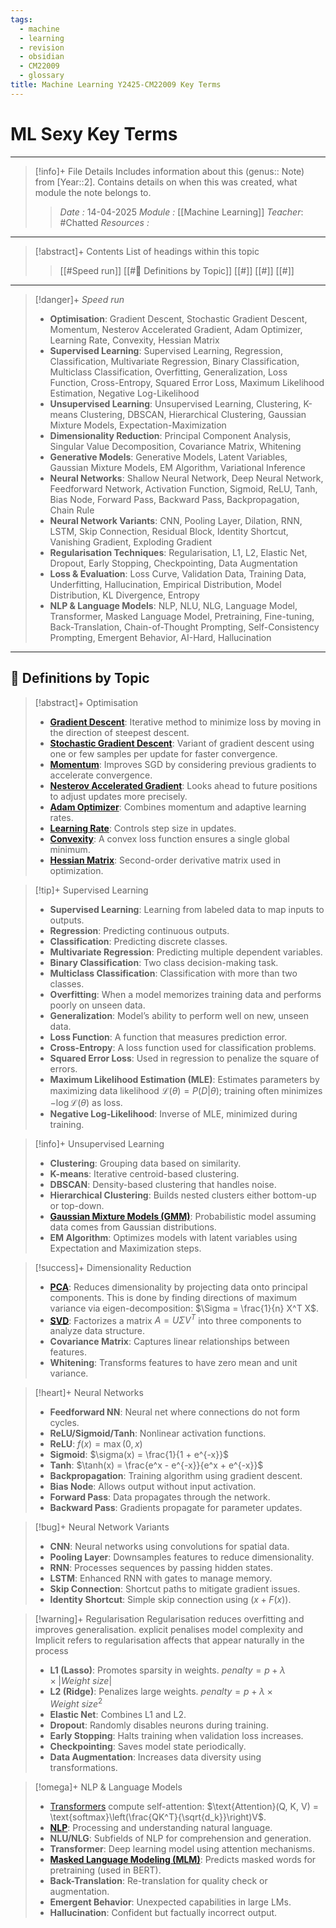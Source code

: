 ```yaml
---
tags:
  - machine
  - learning
  - revision
  - obsidian
  - CM22009
  - glossary
title: Machine Learning Y2425-CM22009 Key Terms
---
```

# ML Sexy Key Terms
---
> [!info]+ File Details
> Includes information about this (genus:: Note) from [Year::2]. Contains details on when this was created, what module the note belongs to.
> > *Date :*  14-04-2025
> > *Module :* [[Machine Learning]]
> > *Teacher*: #Chatted 
> > *Resources :*

---
> [!abstract]+ Contents
> List of headings within this topic
> > [[#Speed run]]
> [[#🧮 Definitions by Topic]]
> [[#]]
> [[#]]
> [[#]]

--- 
> [!danger]+ *Speed run*
> - **Optimisation**: Gradient Descent, Stochastic Gradient Descent, Momentum, Nesterov Accelerated Gradient, Adam Optimizer, Learning Rate, Convexity, Hessian Matrix  
> - **Supervised Learning**: Supervised Learning, Regression, Classification, Multivariate Regression, Binary Classification, Multiclass Classification, Overfitting, Generalization, Loss Function, Cross-Entropy, Squared Error Loss, Maximum Likelihood Estimation, Negative Log-Likelihood  
> - **Unsupervised Learning**: Unsupervised Learning, Clustering, K-means Clustering, DBSCAN, Hierarchical Clustering, Gaussian Mixture Models, Expectation-Maximization  
> - **Dimensionality Reduction**: Principal Component Analysis, Singular Value Decomposition, Covariance Matrix, Whitening  
> - **Generative Models**: Generative Models, Latent Variables, Gaussian Mixture Models, EM Algorithm, Variational Inference  
> - **Neural Networks**: Shallow Neural Network, Deep Neural Network, Feedforward Network, Activation Function, Sigmoid, ReLU, Tanh, Bias Node, Forward Pass, Backward Pass, Backpropagation, Chain Rule  
> - **Neural Network Variants**: CNN, Pooling Layer, Dilation, RNN, LSTM, Skip Connection, Residual Block, Identity Shortcut, Vanishing Gradient, Exploding Gradient  
> - **Regularisation Techniques**: Regularisation, L1, L2, Elastic Net, Dropout, Early Stopping, Checkpointing, Data Augmentation  
> - **Loss & Evaluation**: Loss Curve, Validation Data, Training Data, Underfitting, Hallucination, Empirical Distribution, Model Distribution, KL Divergence, Entropy  
> - **NLP & Language Models**: NLP, NLU, NLG, Language Model, Transformer, Masked Language Model, Pretraining, Fine-tuning, Back-Translation, Chain-of-Thought Prompting, Self-Consistency Prompting, Emergent Behavior, AI-Hard, Hallucination

---
## 🧮 Definitions by Topic

> [!abstract]+ Optimisation
> - **[Gradient Descent](https://en.wikipedia.org/wiki/Gradient_descent)**: Iterative method to minimize loss by moving in the direction of steepest descent.
> - **[Stochastic Gradient Descent](https://en.wikipedia.org/wiki/Stochastic_gradient_descent)**: Variant of gradient descent using one or few samples per update for faster convergence.
> - **[Momentum](https://en.wikipedia.org/wiki/Stochastic_gradient_descent#Momentum)**: Improves SGD by considering previous gradients to accelerate convergence.
> - **[Nesterov Accelerated Gradient](https://towardsdatascience.com/nesterov-accelerated-gradient-how-it-works-7cb5bbb597b2)**: Looks ahead to future positions to adjust updates more precisely.
> - **[Adam Optimizer](https://arxiv.org/abs/1412.6980)**: Combines momentum and adaptive learning rates.
> - **[Learning Rate](https://machinelearningmastery.com/learning-rate-for-deep-learning-neural-networks/)**: Controls step size in updates.
> - **[Convexity](https://en.wikipedia.org/wiki/Convex_function)**: A convex loss function ensures a single global minimum.
> - **[Hessian Matrix](https://en.wikipedia.org/wiki/Hessian_matrix)**: Second-order derivative matrix used in optimization.

> [!tip]+ Supervised Learning
> - **Supervised Learning**: Learning from labeled data to map inputs to outputs.
> - **Regression**: Predicting continuous outputs.
> - **Classification**: Predicting discrete classes.
> - **Multivariate Regression**: Predicting multiple dependent variables.
> - **Binary Classification**: Two class decision-making task.
> - **Multiclass Classification**: Classification with more than two classes.
> - **Overfitting**: When a model memorizes training data and performs poorly on unseen data.
> - **Generalization**: Model’s ability to perform well on new, unseen data.
> - **Loss Function**: A function that measures prediction error.
> - **Cross-Entropy**: A loss function used for classification problems.
> - **Squared Error Loss**: Used in regression to penalize the square of errors.
> - **Maximum Likelihood Estimation (MLE)**: Estimates parameters by maximizing data likelihood $\mathcal{L}(\theta) = P(D|\theta)$; training often minimizes $-\log \mathcal{L}(\theta)$ as loss.
> - **Negative Log-Likelihood**: Inverse of MLE, minimized during training.

> [!info]+ Unsupervised Learning
> - **Clustering**: Grouping data based on similarity.
> - **K-means**: Iterative centroid-based clustering.
> - **DBSCAN**: Density-based clustering that handles noise.
> - **Hierarchical Clustering**: Builds nested clusters either bottom-up or top-down.
> - **[Gaussian Mixture Models (GMM)](https://en.wikipedia.org/wiki/Mixture_model)**: Probabilistic model assuming data comes from Gaussian distributions.
> - **EM Algorithm**: Optimizes models with latent variables using Expectation and Maximization steps.

> [!success]+ Dimensionality Reduction
> - **[PCA](https://en.wikipedia.org/wiki/Principal_component_analysis)**: Reduces dimensionality by projecting data onto principal components. This is done by finding directions of maximum variance via eigen-decomposition: $\Sigma = \frac{1}{n} X^T X$.
> - **[SVD](https://en.wikipedia.org/wiki/Singular_value_decomposition)**: Factorizes a matrix $A = U \Sigma V^T$ into three components to analyze data structure.
> - **Covariance Matrix**: Captures linear relationships between features.
> - **Whitening**: Transforms features to have zero mean and unit variance.

> [!heart]+ Neural Networks
> - **Feedforward NN**: Neural net where connections do not form cycles.
> - **ReLU/Sigmoid/Tanh**: Nonlinear activation functions.
> - **ReLU**: $f(x) = \max(0, x)$
> - **Sigmoid**: $\sigma(x) = \frac{1}{1 + e^{-x}}$
> - **Tanh**: $\tanh(x) = \frac{e^x - e^{-x}}{e^x + e^{-x}}$
> - **Backpropagation**: Training algorithm using gradient descent.
> - **Bias Node**: Allows output without input activation.
> - **Forward Pass**: Data propagates through the network.
> - **Backward Pass**: Gradients propagate for parameter updates.

> [!bug]+ Neural Network Variants
> - **CNN**: Neural networks using convolutions for spatial data.
> - **Pooling Layer**: Downsamples features to reduce dimensionality.
> - **RNN**: Processes sequences by passing hidden states.
> - **LSTM**: Enhanced RNN with gates to manage memory.
> - **Skip Connection**: Shortcut paths to mitigate gradient issues.
> - **Identity Shortcut**: Simple skip connection using $( x + F(x) )$.

> [!warning]+ Regularisation
> Regularisation reduces overfitting and improves generalisation. explicit penalises model complexity and Implicit refers to regularisation affects that appear naturally in the process
> - **L1 (Lasso)**: Promotes sparsity in weights. $penalty = p + \lambda \times |Weight \ size|$
> - **L2 (Ridge)**: Penalizes large weights. $penalty = p + \lambda \times Weight \ size^2$
> - **Elastic Net**: Combines L1 and L2.
> - **Dropout**: Randomly disables neurons during training.
> - **Early Stopping**: Halts training when validation loss increases.
> - **Checkpointing**: Saves model state periodically.
> - **Data Augmentation**: Increases data diversity using transformations.

> [!omega]+ NLP & Language Models
> - [Transformers](https://en.wikipedia.org/wiki/Transformer_(machine_learning_model)) compute self-attention: $\text{Attention}(Q, K, V) = \text{softmax}\left(\frac{QK^T}{\sqrt{d_k}}\right)V$.
> - **[NLP](https://en.wikipedia.org/wiki/Natural_language_processing)**: Processing and understanding natural language.
> - **NLU/NLG**: Subfields of NLP for comprehension and generation.
> - **Transformer**: Deep learning model using attention mechanisms.
> - **[Masked Language Modeling (MLM)](https://huggingface.co/transformers/glossary.html#masked-language-modeling)**: Predicts masked words for pretraining (used in BERT).
> - **Back-Translation**: Re-translation for quality check or augmentation.
> - **Emergent Behavior**: Unexpected capabilities in large LMs.
> - **Hallucination**: Confident but factually incorrect output.
